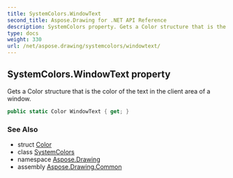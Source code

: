 ```yaml
---
title: SystemColors.WindowText
second_title: Aspose.Drawing for .NET API Reference
description: SystemColors property. Gets a Color structure that is the color of the text in the client area of a window
type: docs
weight: 330
url: /net/aspose.drawing/systemcolors/windowtext/
---
```

## SystemColors.WindowText property

Gets a Color structure that is the color of the text in the client area of a window.

```csharp
public static Color WindowText { get; }
```

### See Also

* struct [Color](../../color/)
* class [SystemColors](../)
* namespace [Aspose.Drawing](../../systemcolors/)
* assembly [Aspose.Drawing.Common](../../../)


